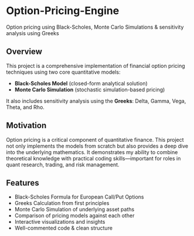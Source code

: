 # Option-Pricing-Engine
Option pricing using Black-Scholes, Monte Carlo Simulations &amp; sensitivity analysis using Greeks

## Overview
This project is a comprehensive implementation of financial option pricing techniques using two core quantitative models:

- **Black-Scholes Model** (closed-form analytical solution)
- **Monte Carlo Simulation** (stochastic simulation-based pricing)

It also includes sensitivity analysis using the **Greeks**: Delta, Gamma, Vega, Theta, and Rho.

## Motivation
Option pricing is a critical component of quantitative finance. This project not only implements the models from scratch but also provides a deep dive into the underlying mathematics. It demonstrates my ability to combine theoretical knowledge with practical coding skills—important for roles in quant research, trading, and risk management.

## Features
- Black-Scholes Formula for European Call/Put Options
- Greeks Calculation from first principles
- Monte Carlo Simulation of underlying asset paths
- Comparison of pricing models against each other
- Interactive visualizations and insights
- Well-commented code & clean structure
